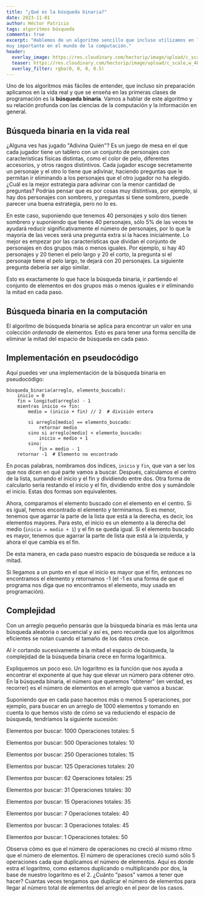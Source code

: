 ```yaml
---
title: "¿Qué es la búsqueda binaria?"
date: 2023-11-01
author: Héctor Patricio
tags: algoritmos búsqueda
comments: true
excerpt: "Hablemos de un algoritmo sencillo que incluso utilizamos en la vida real pero que es
muy importante en el mundo de la computación."
header:
  overlay_image: https://res.cloudinary.com/hectorip/image/upload/c_scale,w_1400/v1729489258/nastya-kvokka-Ifk3WssHNRw-unsplash_m2u7vh.jpg
  teaser: https://res.cloudinary.com/hectorip/image/upload/c_scale,w_400/v1729489258/nastya-kvokka-Ifk3WssHNRw-unsplash_m2u7vh.jpg
  overlay_filter: rgba(0, 0, 0, 0.5)
---
```


Uno de los algoritmos más fáciles de entender, que incluso sin preparación
aplicamos en la vida real y que se enseña en las primeras clases de programación
es la **búsqueda binaria**. Vamos a hablar de este algoritmo y su relación
profunda con las ciencias de la computación y la información en general.

## Búsqueda binaria en la vida real

¿Alguna ves has jugado "Adivina Quién"? Es un juego de mesa en el
que cada jugador tiene un tablero con un conjunto de personajes con
características físicas distintas, como el color de pelo, diferentes
accesorios, y otros rasgos distintivos. Cada jugador escoge secretamente
un personaje y el otro lo tiene que adivinar, haciendo preguntas que
le permitan ir eliminando a los personajes que el otro jugador no ha elegido.
¿Cuál es la mejor estrategia para adivinar con la menor cantidad de
preguntas? Podrías pensar que es por cosas muy distintivas, por ejemplo,
si hay dos personajes con sombrero, y preguntas si tiene sombrero, puede
parecer una buena estrategia, pero no lo es.

En este caso, suponiendo que tenemos 40 personajes y solo dos tienen sombrero y
suponiendo que tienes 40 personajes, sólo 5% de las veces te ayudará reducir
significativamente el número de personajes, por lo que la mayoría de las veces
será una pregunta extra si la haces inicialmente. Lo mejor es empezar por las
características que dividan el conjunto de personajes en dos grupos más o menos
iguales. Por ejemplo, si hay 40 personajes y 20 tienen el pelo largo y 20 el corto,
la pregunta si el personaje tiene el pelo largo, te dejará con 20 personajes.
La siguiente pregunta debería ser algo similar.

Esto es exactamente lo que hace la búsqueda binaria, ir partiendo el conjunto
de elementos en dos grupos más o menos iguales e ir eliminando la mitad en cada
paso.

## Búsqueda binaria en la computación

El algoritmo de búsqueda binaria se aplica para encontrar un valor en una
colección _ordenada_ de elementos. Esto es para tener una forma sencilla de
eliminar la mitad del espacio de búsqueda en cada paso.

## Implementación en pseudocódigo

Aquí puedes ver una implementación de la búsqueda binaria en pseudocódigo:

```
búsqueda_binaria(arreglo, elemento_buscado):
    inicio = 0
    fin = longitud(arreglo) - 1
    mientras inicio <= fin:
        medio = (inicio + fin) // 2  # división entera

        si arreglo[medio] == elemento_buscado:
            retornar medio
        sino si arreglo[medio] < elemento_buscado:
            inicio = medio + 1
        sino:
            fin = medio - 1
    retornar -1  # Elemento no encontrado
```

En pocas palabras, nombramos dos índices, `inicio` y `fin`, que van a ser
los que nos dicen en qué parte vamos a buscar. Después, calculamos el centro
de la lista, sumando el inicio y el fin y dividiendo entre dos. Otra forma de
calcularlo sería restando el inicio y el fin, dividiendo entre dos y sumándole
el inicio. Estas dos formas son equivalentes.

Ahora, comparamos el elemento buscado con el elemento en el centro. Si es igual,
hemos encontrado el elemento y terminamos. Si es menor, tenemos que agarrar 
la parte de la lista que está a la derecha, es decir, los elementos mayores.
Para esto, el inicio es un elemento a la derecha del medio (`inicio = medio + 1`)
y el fin se queda igual. Si el elemento buscado es mayor, tenemos que agarrar
la parte de lista que está a la izquierda, y ahora el que cambia es el fin.

De esta manera, en cada paso nuestro espacio de búsqueda se reduce a la mitad.

Si llegamos a un punto en el que el inicio es mayor que el fin, entonces no
encontramos el elemento y retornamos -1 (el -1 es una forma de que el
programa nos diga que no encontramos el elemento, muy usada en programación).

## Complejidad

Con un arreglo pequeño pensarás que la búsqueda binaria es más lenta una búsqueda
aleatoria o secuencial y así es, pero recuerda que los algoritmos eficientes
se notan cuando el tamaño de los datos crece.

Al ir cortando sucesivamente a la mitad el espacio de búsqueda, la complejidad
de la búsqueda binaria crece en forma logarítmica.

Expliquemos un poco eso. Un logaritmo es la función que nos ayuda a encontrar
el exponente al que hay que elevar un número para obtener otro. En la búsqueda
binaria, el número que queremos "obtener" (en verdad, es recorrer) es el número
de elementos en el arreglo que vamos a buscar.

Suponiendo que en cada paso hacemos más o menos 5 operaciones, por ejemplo,
para buscar en un arreglo de 1000 elementos y tomando en cuenta lo que hemos 
visto de cómo se va reduciendo el espacio de búsqueda, tendríamos la siguiente
sucesión:

Elementos por buscar: 1000
Operaciones totales: 5

Elementos por buscar: 500
Operaciones totales: 10

Elementos por buscar: 250
Operaciones totales: 15

Elementos por buscar: 125
Operaciones totales: 20

Elementos por buscar: 62
Operaciones totales: 25

Elementos por buscar: 31
Operaciones totales: 30

Elementos por buscar: 15
Operaciones totales: 35

Elementos por buscar: 7
Operaciones totales: 40

Elementos por buscar: 3
Operaciones totales: 45

Elementos por buscar: 1
Operaciones totales: 50

Observa cómo es que el número de operaciones no creció al mismo ritmo que el número de
elementos. El número de operaciones creció sumó sólo 5 operaciones cada que duplicamos
el número de elementos. Aquí es donde estra el logaritmo, como estamos duplicando o 
multiplicando por dos, la base de nuestro logaritmo es el 2. ¿Cuánto "pasos" vamos a
tener que hacer? Cuantas veces tengamos que duplicar el número de elementos para llegar
al número total de elementos del arreglo en el peor de los casos.
